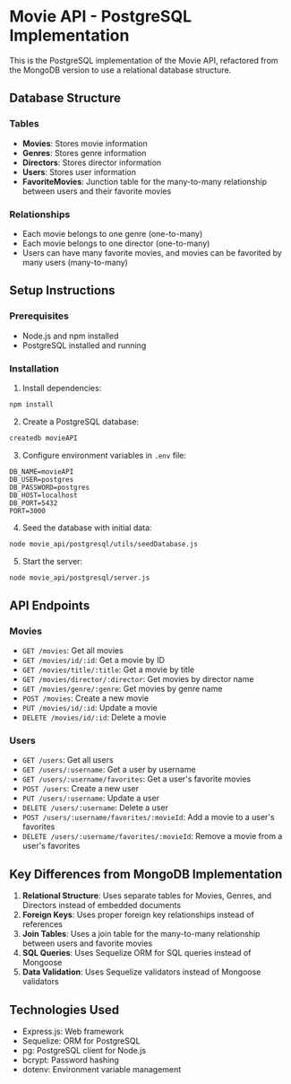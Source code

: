 # Movie API - PostgreSQL Implementation

This is the PostgreSQL implementation of the Movie API, refactored from the MongoDB version to use a relational database structure.

## Database Structure

### Tables
- **Movies**: Stores movie information
- **Genres**: Stores genre information
- **Directors**: Stores director information
- **Users**: Stores user information
- **FavoriteMovies**: Junction table for the many-to-many relationship between users and their favorite movies

### Relationships
- Each movie belongs to one genre (one-to-many)
- Each movie belongs to one director (one-to-many)
- Users can have many favorite movies, and movies can be favorited by many users (many-to-many)

## Setup Instructions

### Prerequisites
- Node.js and npm installed
- PostgreSQL installed and running

### Installation

1. Install dependencies:
```bash
npm install
```

2. Create a PostgreSQL database:
```bash
createdb movieAPI
```

3. Configure environment variables in `.env` file:
```
DB_NAME=movieAPI
DB_USER=postgres
DB_PASSWORD=postgres
DB_HOST=localhost
DB_PORT=5432
PORT=3000
```

4. Seed the database with initial data:
```bash
node movie_api/postgresql/utils/seedDatabase.js
```

5. Start the server:
```bash
node movie_api/postgresql/server.js
```

## API Endpoints

### Movies
- `GET /movies`: Get all movies
- `GET /movies/id/:id`: Get a movie by ID
- `GET /movies/title/:title`: Get a movie by title
- `GET /movies/director/:director`: Get movies by director name
- `GET /movies/genre/:genre`: Get movies by genre name
- `POST /movies`: Create a new movie
- `PUT /movies/id/:id`: Update a movie
- `DELETE /movies/id/:id`: Delete a movie

### Users
- `GET /users`: Get all users
- `GET /users/:username`: Get a user by username
- `GET /users/:username/favorites`: Get a user's favorite movies
- `POST /users`: Create a new user
- `PUT /users/:username`: Update a user
- `DELETE /users/:username`: Delete a user
- `POST /users/:username/favorites/:movieId`: Add a movie to a user's favorites
- `DELETE /users/:username/favorites/:movieId`: Remove a movie from a user's favorites

## Key Differences from MongoDB Implementation

1. **Relational Structure**: Uses separate tables for Movies, Genres, and Directors instead of embedded documents
2. **Foreign Keys**: Uses proper foreign key relationships instead of references
3. **Join Tables**: Uses a join table for the many-to-many relationship between users and favorite movies
4. **SQL Queries**: Uses Sequelize ORM for SQL queries instead of Mongoose
5. **Data Validation**: Uses Sequelize validators instead of Mongoose validators

## Technologies Used
- Express.js: Web framework
- Sequelize: ORM for PostgreSQL
- pg: PostgreSQL client for Node.js
- bcrypt: Password hashing
- dotenv: Environment variable management
